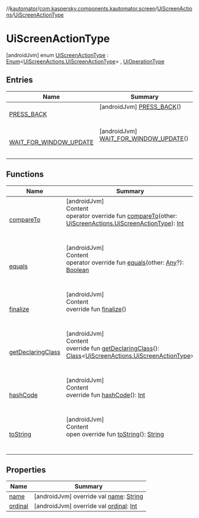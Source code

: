 //[kautomator](../../../index.md)/[com.kaspersky.components.kautomator.screen](../../index.md)/[UiScreenActions](../index.md)/[UiScreenActionType](index.md)



# UiScreenActionType  
 [androidJvm] enum [UiScreenActionType](index.md) : [Enum](https://kotlinlang.org/api/latest/jvm/stdlib/kotlin/-enum/index.html)<[UiScreenActions.UiScreenActionType](index.md)> , [UiOperationType](../../../com.kaspersky.components.kautomator.intercept.operation/-ui-operation-type/index.md)   


## Entries  
  
|  Name|  Summary| 
|---|---|
| [PRESS_BACK](-p-r-e-s-s_-b-a-c-k/index.md)|  [androidJvm] [PRESS_BACK](-p-r-e-s-s_-b-a-c-k/index.md)()  <br>  <br>   <br>
| [WAIT_FOR_WINDOW_UPDATE](-w-a-i-t_-f-o-r_-w-i-n-d-o-w_-u-p-d-a-t-e/index.md)|  [androidJvm] [WAIT_FOR_WINDOW_UPDATE](-w-a-i-t_-f-o-r_-w-i-n-d-o-w_-u-p-d-a-t-e/index.md)()  <br>  <br>   <br>


## Functions  
  
|  Name|  Summary| 
|---|---|
| [compareTo](https://kotlinlang.org/api/latest/jvm/stdlib/kotlin/-enum/compare-to.html)| [androidJvm]  <br>Content  <br>operator override fun [compareTo](https://kotlinlang.org/api/latest/jvm/stdlib/kotlin/-enum/compare-to.html)(other: [UiScreenActions.UiScreenActionType](index.md)): [Int](https://kotlinlang.org/api/latest/jvm/stdlib/kotlin/-int/index.html)  <br><br><br>
| [equals](https://kotlinlang.org/api/latest/jvm/stdlib/kotlin/-enum/equals.html)| [androidJvm]  <br>Content  <br>operator override fun [equals](https://kotlinlang.org/api/latest/jvm/stdlib/kotlin/-enum/equals.html)(other: [Any](https://kotlinlang.org/api/latest/jvm/stdlib/kotlin/-any/index.html)?): [Boolean](https://kotlinlang.org/api/latest/jvm/stdlib/kotlin/-boolean/index.html)  <br><br><br>
| [finalize](https://kotlinlang.org/api/latest/jvm/stdlib/kotlin/-enum/finalize.html)| [androidJvm]  <br>Content  <br>override fun [finalize](https://kotlinlang.org/api/latest/jvm/stdlib/kotlin/-enum/finalize.html)()  <br><br><br>
| [getDeclaringClass](https://kotlinlang.org/api/latest/jvm/stdlib/kotlin/-enum/get-declaring-class.html)| [androidJvm]  <br>Content  <br>override fun [getDeclaringClass](https://kotlinlang.org/api/latest/jvm/stdlib/kotlin/-enum/get-declaring-class.html)(): [Class](https://developer.android.com/reference/kotlin/java/lang/Class.html)<[UiScreenActions.UiScreenActionType](index.md)>  <br><br><br>
| [hashCode](https://kotlinlang.org/api/latest/jvm/stdlib/kotlin/-enum/hash-code.html)| [androidJvm]  <br>Content  <br>override fun [hashCode](https://kotlinlang.org/api/latest/jvm/stdlib/kotlin/-enum/hash-code.html)(): [Int](https://kotlinlang.org/api/latest/jvm/stdlib/kotlin/-int/index.html)  <br><br><br>
| [toString](https://kotlinlang.org/api/latest/jvm/stdlib/kotlin/-enum/to-string.html)| [androidJvm]  <br>Content  <br>open override fun [toString](https://kotlinlang.org/api/latest/jvm/stdlib/kotlin/-enum/to-string.html)(): [String](https://kotlinlang.org/api/latest/jvm/stdlib/kotlin/-string/index.html)  <br><br><br>


## Properties  
  
|  Name|  Summary| 
|---|---|
| [name](index.md#com.kaspersky.components.kautomator.screen/UiScreenActions.UiScreenActionType/name/#/PointingToDeclaration/)|  [androidJvm] override val [name](index.md#com.kaspersky.components.kautomator.screen/UiScreenActions.UiScreenActionType/name/#/PointingToDeclaration/): [String](https://kotlinlang.org/api/latest/jvm/stdlib/kotlin/-string/index.html)   <br>
| [ordinal](index.md#com.kaspersky.components.kautomator.screen/UiScreenActions.UiScreenActionType/ordinal/#/PointingToDeclaration/)|  [androidJvm] override val [ordinal](index.md#com.kaspersky.components.kautomator.screen/UiScreenActions.UiScreenActionType/ordinal/#/PointingToDeclaration/): [Int](https://kotlinlang.org/api/latest/jvm/stdlib/kotlin/-int/index.html)   <br>

